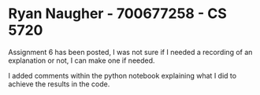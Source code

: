 # Ryan Naugher - 700677258 - CS 5720
Assignment 6 has been posted, I was not sure if I needed a recording of an explanation or not, I can make one if needed.

I added comments within the python notebook explaining what I did to achieve the results in the code.
